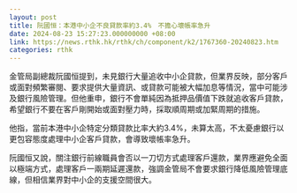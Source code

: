 ```yaml
---
layout: post
title: 阮國恒：本港中小企不良貸款率約3.4%　不擔心壞帳率急升
date: 2024-08-23 15:27:23.000000000 +08:00
link: https://news.rthk.hk/rthk/ch/component/k2/1767360-20240823.htm
categories: rthk
---
```


金管局副總裁阮國恒提到，未見銀行大量追收中小企貸款，但業界反映，部分客戶或面對頻繁審閱、要求提供大量資訊、或貸款可能被大幅加息等情況，當中可能涉及銀行風險管理。但他重申，銀行不會單純因為抵押品價值下跌就追收客戶貸款，希望銀行不要在客戶剛開始或面對壓力時，採取順周期或加緊周期的措施。 

他指，當前本港中小企特定分類貸款比率大約3.4%，未算太高，不太憂慮銀行以更包容態度處理中小企客戶貸款，會導致壞帳率急升。

阮國恒又說，關注銀行前線職員會否以一刀切方式處理客戶還款，業界應避免全面以極端方式，處理客戶一兩期延遲還款，強調金管局不會要求銀行降低風險管理底線，但相信業界對中小企的支援空間很大。
